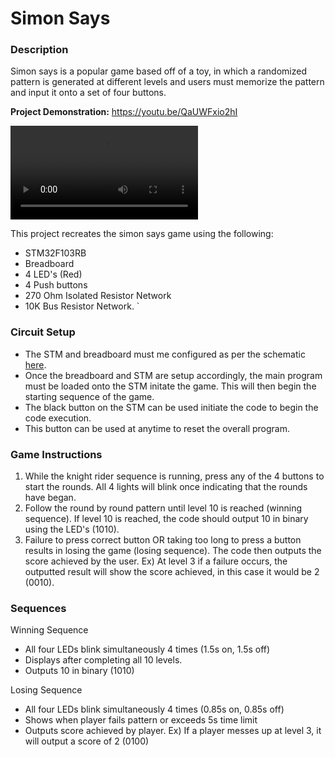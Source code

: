 # Simon Says
### Description
Simon says is a popular game based off of a toy, in which a randomized pattern is generated at different levels and users must memorize the pattern and input it onto a set of four buttons.

<b>Project Demonstration:</b> https://youtu.be/QaUWFxio2hI

<video controls src="../../../Downloads/Simon Says Demo.mp4" title="Title"></video>

This project recreates the simon says game using the following: 
- STM32F103RB
- Breadboard
- 4 LED's (Red)
- 4 Push buttons
- 270 Ohm Isolated Resistor Network
- 10K Bus Resistor Network.   `

### Circuit Setup
- The STM and breadboard must me configured as per the schematic [here](SimonSaysSchematic.pdf).
- Once the breadboard and STM are setup accordingly, the main program must be loaded onto the STM initate the game. This will then begin the starting sequence of the game.
- The black button on the STM can be used initiate the code to begin the code execution.
- This button can be used at anytime to reset the overall program.


### Game Instructions
1) While the knight rider sequence is running, press any of the 4 buttons to start the rounds. All 4 lights will blink once indicating that the rounds have began.
2) Follow the round by round pattern until level 10 is reached (winning sequence). If level 10 is reached, the code should output 10 in binary using the LED's (1010).
3) Failure to press correct button OR taking too long to press a button results in losing the game (losing sequence). The code then outputs the score achieved by the user. Ex) At level 3 if a failure occurs, the outputted result will show the score achieved, in this case it would be 2 (0010).

### Sequences
Winning Sequence
- All four LEDs blink simultaneously 4 times (1.5s on, 1.5s off)
- Displays after completing all 10 levels.
- Outputs 10 in binary (1010)

Losing Sequence 
- All four LEDs blink simultaneously 4 times (0.85s on, 0.85s off)
- Shows when player fails pattern or exceeds 5s time limit
- Outputs score achieved by player. Ex) If a player messes up at level 3, it will output a score of 2 (0100)